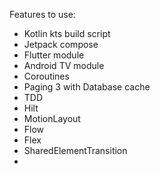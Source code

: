 Features to use:
- Kotlin kts build script
- Jetpack compose
- Flutter module
- Android TV module
- Coroutines
- Paging 3 with Database cache
- TDD
- Hilt
- MotionLayout
- Flow
- Flex
- SharedElementTransition
-